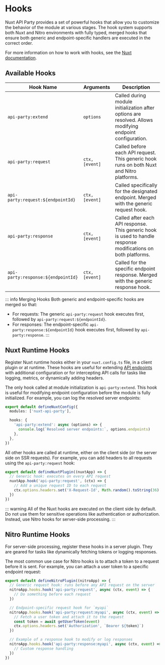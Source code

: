 # Hooks

Nuxt API Party provides a set of powerful hooks that allow you to customize the behavior of the module at various stages. The hook system supports both Nuxt and Nitro environments with fully typed, merged hooks that ensure both generic and endpoint-specific handlers are executed in the correct order.

For more information on how to work with hooks, see the [Nuxt documentation](https://nuxt.com/docs/guide/going-further/hooks).

## Available Hooks

| Hook Name                          | Arguments           | Description                                                                                              |
| ---------------------------------- | ------------------- | -------------------------------------------------------------------------------------------------------- |
| `api-party:extend`                 | `options`           | Called during module initialization after options are resolved. Allows modifying endpoint configuration. |
| `api-party:request`                | `ctx, [event]`      | Called before each API request. This generic hook runs on both Nuxt and Nitro platforms. |
| `api-party:request:${endpointId}`  | `ctx, [event]`      | Called specifically for the designated endpoint. Merged with the generic request hook. |
| `api-party:response`               | `ctx, [event]`      | Called after each API response. This generic hook is used to handle response modifications on both platforms. |
| `api-party:response:${endpointId}` | `ctx, [event]`      | Called for the specific endpoint response. Merged with the generic response hook. |

::: info Merging Hooks
Both generic and endpoint-specific hooks are merged so that:

- For requests: The generic `api-party:request` hook executes first, followed by `api-party:request:${endpointId}`.
- For responses: The endpoint-specific `api-party:response:${endpointId}` hook executes first, followed by `api-party:response`.
:::

## Nuxt Runtime Hooks

Register Nuxt runtime hooks either in your `nuxt.config.ts` file, in a client plugin or at runtime. These hooks are useful for extending [API endpoints](/config/#apiparty-endpoints) with additional configuration or for intercepting API calls for tasks like logging, metrics, or dynamically adding headers.

The only hook called at module initialization is `api-party:extend`. This hook is useful for modifying endpoint configuration before the module is fully initialized. For example, you can log the resolved server endpoints:

```ts [nuxt.config.ts]
export default defineNuxtConfig({
  modules: ['nuxt-api-party'],

  hooks: {
    'api-party:extend': async (options) => {
      console.log(`Resolved server endpoints:`, options.endpoints)
    },
  },
})
```

All other hooks are called at runtime, either on the client side (or the server side on SSR requests). For example, you can add headers to all requests using the `api-party:request` hook:

```ts [plugins/my-plugin.ts]
export default defineNuxtPlugin((nuxtApp) => {
  // Generic hook: executes on every API request
  nuxtApp.hook('api-party:request', (ctx) => {
    // Add a unique request ID to each request
    ctx.options.headers.set('X-Request-Id', Math.random().toString(36).substring(7))
  })
})
```

::: warning
All of the Nuxt hooks are executed on the client side by default. Do not use them for sensitive operations like authentication or authorization. Instead, use Nitro hooks for server-side processing.
:::

## Nitro Runtime Hooks

For server-side processing, register these hooks in a server plugin. They are geared for tasks like dynamically fetching tokens or logging responses.

The most common use case for Nitro hooks is to attach a token to a request before it is sent. For example, you can attach a user token to a specific endpoint request:

```ts [server/plugins/my-plugin.ts]
export default defineNitroPlugin((nitroApp) => {
  // Generic request hook: runs before any API request on the server
  nitroApp.hooks.hook('api-party:request', async (ctx, event) => {
    // Do something before each request
  })

  // Endpoint-specific request hook for `myapi`
  nitroApp.hooks.hook('api-party:request:myapi', async (ctx, event) => {
    // Fetch a user token and attach it to the request
    const token = await getUserToken(event)
    ctx.options.headers.set('Authorization', `Bearer ${token}`)
  })

  // Example of a response hook to modify or log responses
  nitroApp.hooks.hook('api-party:response:myapi', async (ctx, event) => {
    // Custom response handling
  })
})
```
